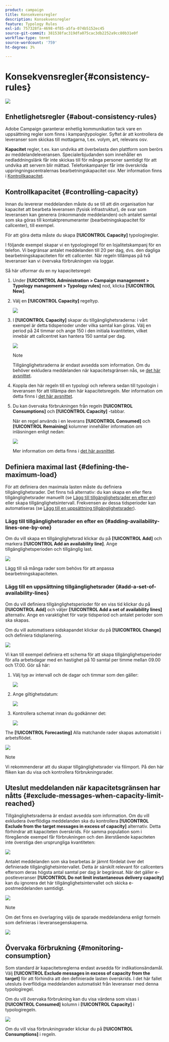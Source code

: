 ```yaml
---
product: campaign
title: Konsekvensregler
description: Konsekvensregler
feature: Typology Rules
exl-id: 757328fa-4698-4f85-a5fa-074b5152ec45
source-git-commit: 381538fac319dfa075cac3db2252a9cc80b31e0f
workflow-type: tm+mt
source-wordcount: '759'
ht-degree: 3%

---
```


# Konsekvensregler{#consistency-rules}

![](../../assets/v7-only.svg)

## Enhetlighetsregler {#about-consistency-rules}

Adobe Campaign garanterar enhetlig kommunikation tack vare en uppsättning regler som finns i kampanjtypologier. Syftet är att kontrollera de leveranser som skickas till mottagarna, t.ex. volym, art, relevans osv.

**Kapacitet** regler, t.ex. kan undvika att överbelasta den plattform som berörs av meddelandeleveransen. Specialerbjudanden som innehåller en nedladdningslänk får inte skickas till för många personer samtidigt för att undvika att servern blir mättad. Telefonkampanjer får inte överskrida uppringningscentralernas bearbetningskapacitet osv. Mer information finns i [Kontrollkapacitet](#controlling-capacity).

## Kontrollkapacitet {#controlling-capacity}

Innan du levererar meddelanden måste du se till att din organisation har kapacitet att bearbeta leveransen (fysisk infrastruktur), de svar som leveransen kan generera (inkommande meddelanden) och antalet samtal som ska göras till kontaktprenumeranter (bearbetningskapacitet för callcenter), till exempel.

För att göra detta måste du skapa **[!UICONTROL Capacity]** typologiregler.

I följande exempel skapar vi en typologiregel för en lojalitetskampanj för en telefon. Vi begränsar antalet meddelanden till 20 per dag, dvs. den dagliga bearbetningskapaciteten för ett callcenter. När regeln tillämpas på två leveranser kan vi övervaka förbrukningen via loggar.

Så här utformar du en ny kapacitetsregel:

1. Under **[!UICONTROL Administration > Campaign management > Typology management > Typology rules]** nod, klicka **[!UICONTROL New]**.
1. Välj en **[!UICONTROL Capacity]** regeltyp.

   ![](assets/campaign_opt_create_capacity_01.png)

1. I **[!UICONTROL Capacity]** skapar du tillgänglighetsraderna: i vårt exempel är detta tidsperioder under vilka samtal kan göras. Välj en period på 24 timmar och ange 150 i den initiala kvantiteten, vilket innebär att callcentret kan hantera 150 samtal per dag.

   ![](assets/campaign_opt_create_capacity_02.png)

   >[!NOTE]
   >
   >Tillgänglighetsraderna är endast avsedda som information. Om du behöver exkludera meddelanden när kapacitetsgränsen nås, se [det här avsnittet](#exclude-messages-when-capacity-limit-reached).

1. Koppla den här regeln till en typologi och referera sedan till typologin i leveransen för att tillämpa den här kapacitetsregeln. Mer information om detta finns i [det här avsnittet](applying-rules.md#applying-a-typology-to-a-delivery).
1. Du kan övervaka förbrukningen från regeln **[!UICONTROL Consumptions]** och **[!UICONTROL Capacity]** -tabbar.

   När en regel används i en leverans **[!UICONTROL Consumed]** och **[!UICONTROL Remaining]** kolumner innehåller information om inläsningen enligt nedan:

   ![](assets/campaign_opt_create_capacity_03.png)

   Mer information om detta finns i [det här avsnittet](#monitoring-consumption).

## Definiera maximal last {#defining-the-maximum-load}

För att definiera den maximala lasten måste du definiera tillgänglighetsrader. Det finns två alternativ: du kan skapa en eller flera tillgänglighetsrader manuellt (se [Lägg till tillgänglighetsrader en efter en](#adding-availability-lines-one-by-one)) eller skapa tillgänglighetsintervall. Frekvensen av dessa tidsperioder kan automatiseras (se [Lägg till en uppsättning tillgänglighetsrader](#add-a-set-of-availability-lines)).

### Lägg till tillgänglighetsrader en efter en {#adding-availability-lines-one-by-one}

Om du vill skapa en tillgänglighetsrad klickar du på **[!UICONTROL Add]** och markera **[!UICONTROL Add an availability line]**. Ange tillgänglighetsperioden och tillgänglig last.

![](assets/campaign_opt_create_capacity_02.png)

Lägg till så många rader som behövs för att anpassa bearbetningskapaciteten.

### Lägg till en uppsättning tillgänglighetsrader {#add-a-set-of-availability-lines}

Om du vill definiera tillgänglighetsperioder för en viss tid klickar du på **[!UICONTROL Add]** och väljer **[!UICONTROL Add a set of availability lines]** alternativ. Ange en varaktighet för varje tidsperiod och antalet perioder som ska skapas.

Om du vill automatisera sidskapandet klickar du på **[!UICONTROL Change]** och definiera tidsplanering.

![](assets/campaign_opt_create_capacity_07.png)

Vi kan till exempel definiera ett schema för att skapa tillgänglighetsperioder för alla arbetsdagar med en hastighet på 10 samtal per timme mellan 09.00 och 17.00. Gör så här:

1. Välj typ av intervall och de dagar och timmar som den gäller:

   ![](assets/campaign_opt_create_capacity_08.png)

1. Ange giltighetsdatum:

   ![](assets/campaign_opt_create_capacity_09.png)

1. Kontrollera schemat innan du godkänner det:

   ![](assets/campaign_opt_create_capacity_10.png)

The **[!UICONTROL Forecasting]** Alla matchande rader skapas automatiskt i arbetsflödet.

![](assets/campaign_opt_create_capacity_12.png)

>[!NOTE]
>
>Vi rekommenderar att du skapar tillgänglighetsrader via filimport. På den här fliken kan du visa och kontrollera förbrukningsrader.

## Uteslut meddelanden när kapacitetsgränsen har nåtts {#exclude-messages-when-capacity-limit-reached}

Tillgänglighetsraderna är endast avsedda som information. Om du vill exkludera överflödiga meddelanden ska du kontrollera **[!UICONTROL Exclude from the target messages in excess of capacity]** alternativ. Detta förhindrar att kapaciteten överskrids. För samma population som i föregående exempel får förbrukningen och den återstående kapaciteten inte överstiga den ursprungliga kvantiteten:

![](assets/campaign_opt_create_capacity_04.png)

Antalet meddelanden som ska bearbetas är jämnt fördelat över det definierade tillgänglighetsintervallet. Detta är särskilt relevant för callcenters eftersom deras högsta antal samtal per dag är begränsat. När det gäller e-postleveranser **[!UICONTROL Do not limit instantaneous delivery capacity]** kan du ignorera det här tillgänglighetsintervallet och skicka e-postmeddelanden samtidigt.

![](assets/campaign_opt_create_capacity_05.png)

>[!NOTE]
>
>Om det finns en överlagring väljs de sparade meddelandena enligt formeln som definieras i leveransegenskaperna.

![](assets/campaign_opt_create_capacity_06.png)

## Övervaka förbrukning {#monitoring-consumption}

Som standard är kapacitetsreglerna endast avsedda för indikationsändamål. Välj **[!UICONTROL Exclude messages in excess of capacity from the target]** för att förhindra att den definierade lasten överskrids. I det här fallet utesluts överflödiga meddelanden automatiskt från leveranser med denna typologiregel.

Om du vill övervaka förbrukning kan du visa värdena som visas i **[!UICONTROL Consumed]** kolumn i **[!UICONTROL Capacity]** i typologiregeln.

![](assets/campaign_opt_create_capacity_04.png)

Om du vill visa förbrukningsrader klickar du på **[!UICONTROL Consumptions]** i regeln.
